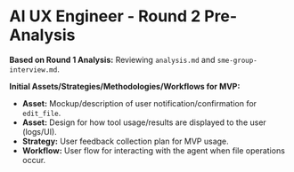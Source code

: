 # AI UX Engineer - Round 2 Pre-Analysis

**Based on Round 1 Analysis:** Reviewing `analysis.md` and `sme-group-interview.md`.

**Initial Assets/Strategies/Methodologies/Workflows for MVP:**
*   **Asset:** Mockup/description of user notification/confirmation for `edit_file`.
*   **Asset:** Design for how tool usage/results are displayed to the user (logs/UI).
*   **Strategy:** User feedback collection plan for MVP usage.
*   **Workflow:** User flow for interacting with the agent when file operations occur. 